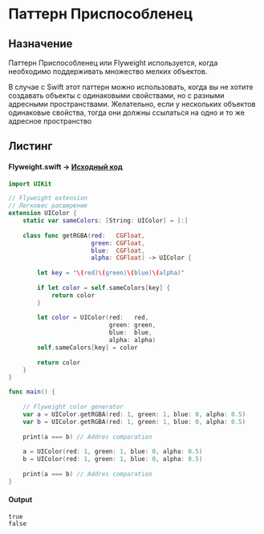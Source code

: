 # Паттерн Приспособленец 

## Назначение 

Паттерн Приспособленец или Flyweight используется, когда необходимо поддерживать множество мелких объектов. 

В случае с Swift этот паттерн можно использовать, когда вы не хотите создавать
объекты с одинаковыми свойствами, но с разными адресными пространствами.
Желательно, если у нескольких объектов одинаковые свойства, тогда они должны 
ссылаться на одно и то же адресное пространство

## Листинг 

#### Flyweight.swift -> [Исходный код](https://github.com/timoninas/design-patterns/blob/master/Structural%20Patterns/Flyweight/Flyweight.swift)

```Swift
import UIKit

// Flyweight extension
// Легковес расширение
extension UIColor {
    static var sameColors: [String: UIColor] = [:]
    
    class func getRGBA(red:   CGFloat,
                       green: CGFloat,
                       blue:  CGFloat,
                       alpha: CGFloat) -> UIColor {
        
        let key = "\(red)\(green)\(blue)\(alpha)"
        
        if let color = self.sameColors[key] {
            return color
        }
        
        let color = UIColor(red:   red,
                            green: green,
                            blue:  blue,
                            alpha: alpha)
        self.sameColors[key] = color
        
        return color
    }
}

func main() {
    
    // Flyweight color generator
    var a = UIColor.getRGBA(red: 1, green: 1, blue: 0, alpha: 0.5)
    var b = UIColor.getRGBA(red: 1, green: 1, blue: 0, alpha: 0.5)
    
    print(a === b) // Addres comparation
    
    a = UIColor(red: 1, green: 1, blue: 0, alpha: 0.5)
    b = UIColor(red: 1, green: 1, blue: 0, alpha: 0.5)
    
    print(a === b) // Addres comparation
}
```

#### Output

```Console
true
false
```
